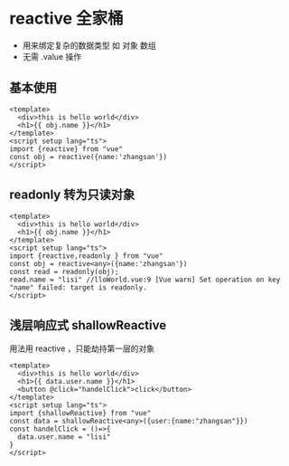 #  reactive 全家桶

- 用来绑定复杂的数据类型 如 对象 数组 
- 无需 .value 操作

## 基本使用

```vue
<template>
  <div>this is hello world</div>
  <h1>{{ obj.name }}</h1>
</template>
<script setup lang="ts">
import {reactive} from "vue"
const obj = reactive({name:'zhangsan'})
</script>
```

## readonly 转为只读对象

```vue
<template>
  <div>this is hello world</div>
  <h1>{{ obj.name }}</h1>
</template>
<script setup lang="ts">
import {reactive,readonly } from "vue"
const obj = reactive<any>({name:'zhangsan'})
const read = readonly(obj);
read.name = "lisi" //lloWorld.vue:9 [Vue warn] Set operation on key "name" failed: target is readonly. 
</script>
```

## 浅层响应式 shallowReactive 

用法用 reactive ，只能劫持第一层的对象

```vue
<template>
  <div>this is hello world</div>
  <h1>{{ data.user.name }}</h1>
  <button @click="handelClick">click</button>
</template>
<script setup lang="ts">
import {shallowReactive} from "vue"
const data = shallowReactive<any>({user:{name:"zhangsan"}})
const handelClick = ()=>{
  data.user.name = "lisi"
}
</script>
```

